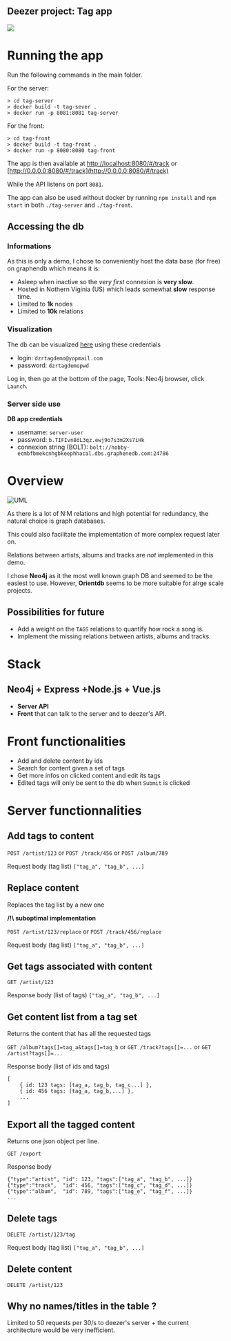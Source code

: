 Deezer project: **Tag app**
---

![](https://i.imgur.com/DVSVBER.png)

# Running the app

Run the following commands in the main folder.

For the server:
```
> cd tag-server
> docker build -t tag-sever .
> docker run -p 8081:8081 tag-server
```

For the front:
```
> cd tag-front
> docker build -t tag-front .
> docker run -p 8080:8080 tag-front
```

The app is then available at [http://localhost:8080/#/track](http://localhost:8080/#/track) or [http://0.0.0.0:8080/#/track](http://0.0.0.0:8080/#/track)

While the API listens on port `8081`.

The app can also be used without docker by running `npm install` and `npm start` in both `./tag-server` and `./tag-front`. 

## Accessing the db

### Informations

As this is only a demo, I chose to conveniently host the data base (for free) on graphendb which means it is:
* Asleep when inactive so the *very first* connexion is **very slow**.
* Hosted in Nothern Viginia (US) which leads somewhat **slow** response time.
* Limited to **1k** nodes
* Limited to **10k** relations

### Visualization

The db can be visualized [here](https://app.graphenedb.com/dbs/dzrtagdemo/overview) using these credentials
* login:    `dzrtagdemo@yopmail.com`
* password: `dzrtagdemopwd`

Log in, then go at the bottom of the page, Tools: Neo4j browser, click `Launch`.


### Server side use

**DB app credentials**
* username: `server-user`
* password: `b.TIFIvn8dL3qz.ewj9o7s3m2Xs7iHk`
* connexion string (BOLT): `bolt://hobby-ecmbfbmekcnhgbkeephhacal.dbs.graphenedb.com:24786`


# Overview

<!-- ![UML](.\UML.png) -->
![UML](https://i.imgur.com/OL5et8p.png)

As there is a lot of N:M relations and high potential for redundancy, the natural choice is graph databases. 

This could also facilitate the implementation of more complex request later on.

Relations between artists, albums and tracks are _not_ implemented in this demo.

I chose **Neo4j** as it the most well known graph DB and seemed to be the easiest to use. However, **Orientdb** seems to be more suitable for alrge scale projects.

## Possibilities for future

* Add a weight on the `TAGS` relations to quantify how rock a song is.
* Implement the missing relations between artists, albums and tracks.

# Stack

## Neo4j + Express +Node.js + Vue.js

* **Server API**
* **Front** that can talk to the server and to deezer's API.


# Front functionalities
* Add and delete content by ids
* Search for content given a set of tags
* Get more infos on clicked content and edit its tags
* Edited tags will only be sent to the db when `Submit` is clicked


# Server functionnalities

## Add tags to content

`POST /artist/123` or `POST /track/456` or `POST /album/789`

Request body (tag list) `["tag_a", "tag_b", ...]`

## Replace content

Replaces the tag list by a new one

**/!\ suboptimal implementation**

`POST /artist/123/replace` or `POST /track/456/replace`

Request body (tag list) `["tag_a", "tag_b", ...]`


## Get tags associated with content

`GET /artist/123`

Response body (list of tags) `["tag_a", "tag_b", ...]`

## Get content list from a tag set

Returns the content that has all the requested tags

`GET /album?tags[]=tag_a&tags[]=tag_b` or `GET /track?tags[]=...` or `GET /artist?tags[]=...`

Response body (list of ids and tags) 
```
[
    { id: 123 tags: [tag_a, tag_b, tag_c...] },
    { id: 456 tags: [tag_a, tag_b,...] },
    ...
]
```

## Export all the tagged content

Returns one json object per line.

`GET /export`

Response body
```
{"type":"artist", "id": 123, "tags":["tag_a", "tag_b", ...]}
{"type":"track",  "id": 456, "tags":["tag_c", "tag_d", ...]}
{"type":"album",  "id": 789, "tags":["tag_e", "tag_f", ...]}
...
```


## Delete tags

`DELETE /artist/123/tag`

Request body (tag list) `["tag_a", "tag_b", ...]`

## Delete content

`DELETE /artist/123`

## Why no names/titles in the table ?

Limited to 50 requests per 30/s to deezer's server + the current architecture would be very inefficient.
